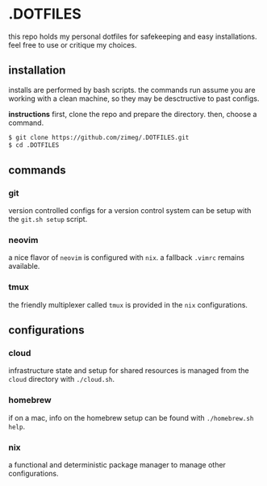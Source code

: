 # .DOTFILES

this repo holds my personal dotfiles for safekeeping and easy installations.
feel free to use or critique my choices.

## installation

installs are performed by bash scripts. the commands run assume you are working
with a clean machine, so they may be desctructive to past configs.

**instructions**
first, clone the repo and prepare the directory. then, choose a command.

```sh
$ git clone https://github.com/zimeg/.DOTFILES.git
$ cd .DOTFILES
```

## commands

### git

version controlled configs for a version control system can be setup with the
`git.sh setup` script.

### neovim

a nice flavor of `neovim` is configured with `nix`. a fallback `.vimrc` remains
available.

### tmux

the friendly multiplexer called `tmux` is provided in the `nix` configurations.

## configurations

### cloud

infrastructure state and setup for shared resources is managed from the `cloud`
directory with `./cloud.sh`.

### homebrew

if on a mac, info on the homebrew setup can be found with `./homebrew.sh help`.

### nix

a functional and deterministic package manager to manage other configurations.
